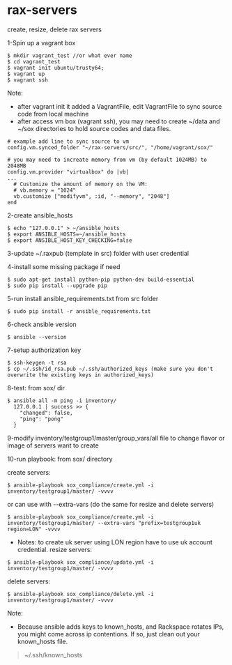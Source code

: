 # rax-servers
create, resize, delete rax servers

1-Spin up a vagrant box
````
$ mkdir vagrant_test //or what ever name
$ cd vagrant_test
$ vagrant init ubuntu/trusty64;
$ vagrant up
$ vagrant ssh
````
Note: 
+ after vagrant init it added a VagrantFile, edit VagrantFile to sync source code from local machine
+ after access vm box (vagrant ssh), you may need to create ~/data and ~/sox directories to hold source codes and data files.
````
# example add line to sync source to vm
config.vm.synced_folder "~/rax-servers/src/", "/home/vagrant/sox/"

# you may need to increate memory from vm (by default 1024MB) to 2048MB
config.vm.provider "virtualbox" do |vb|
...
  # Customize the amount of memory on the VM:
  # vb.memory = "1024"
  vb.customize ["modifyvm", :id, "--memory", "2048"]
end
````
2-create ansible_hosts
````
$ echo "127.0.0.1" > ~/ansible_hosts  
$ export ANSIBLE_HOSTS=~/ansible_hosts
$ export ANSIBLE_HOST_KEY_CHECKING=false
````
3-update ~/.raxpub (template in src) folder with user credential 

4-install some missing package if need
````
$ sudo apt-get install python-pip python-dev build-essential
$ sudo pip install --upgrade pip
```` 
5-run install ansible_requirements.txt from src folder
````
$ sudo pip install -r ansible_requirements.txt
````
6-check ansible version
````
$ ansible --version
```` 
7-setup authorization key
````
$ ssh-keygen -t rsa
$ cp ~/.ssh/id_rsa.pub ~/.ssh/authorized_keys (make sure you don't overwrite the existing keys in authorized_keys)
````
8-test: from sox/ dir
````
$ ansible all -m ping -i inventory/
  127.0.0.1 | success >> {
    "changed": false, 
    "ping": "pong"
  }
````
9-modify inventory/testgroup1/master/group_vars/all file to change flavor or image of servers want to create

10-run playbook: from sox/ directory

  create servers:
````
$ ansible-playbook sox_compliance/create.yml -i inventory/testgroup1/master/ -vvvv
````
  or can use with --extra-vars (do the same for resize and delete servers)
````
$ ansible-playbook sox_compliance/create.yml -i inventory/testgroup1/master/ --extra-vars "prefix=testgroup1uk region=LON" -vvvv
````
+ Notes: to create uk server using LON region have to use uk account credential.
  resize servers:
````
$ ansible-playbook sox_compliance/update.yml -i inventory/testgroup1/master/ -vvvv
```` 
  delete servers:
````
$ ansible-playbook sox_compliance/delete.yml -i inventory/testgroup1/master/ -vvvv
````
Note:
+ Because ansible adds keys to known_hosts, and Rackspace rotates IPs, you might come across ip contentions. If so, just clean out your known_hosts file.

> ~/.ssh/known_hosts
